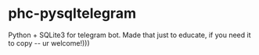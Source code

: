 # phc-pysqltelegram
Python + SQLite3 for telegram bot. Made that just to educate, if you need it to copy -- ur welcome!)))
